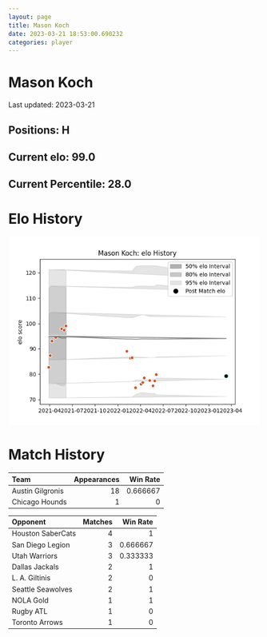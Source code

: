 ```yaml
---  
layout: page  
title: Mason Koch  
date: 2023-03-21 18:53:00.690232  
categories: player  
---
```

# Mason Koch


Last updated: 2023-03-21
## Positions: H

## Current elo: 99.0

## Current Percentile: 28.0

# Elo History


![elo history](history_MasonKoch.png)
# Match History


| Team             |   Appearances |   Win Rate |
|:-----------------|--------------:|-----------:|
| Austin Gilgronis |            18 |   0.666667 |
| Chicago Hounds   |             1 |   0        |

| Opponent          |   Matches |   Win Rate |
|:------------------|----------:|-----------:|
| Houston SaberCats |         4 |   1        |
| San Diego Legion  |         3 |   0.666667 |
| Utah Warriors     |         3 |   0.333333 |
| Dallas Jackals    |         2 |   1        |
| L. A. Giltinis    |         2 |   0        |
| Seattle Seawolves |         2 |   1        |
| NOLA Gold         |         1 |   1        |
| Rugby ATL         |         1 |   0        |
| Toronto Arrows    |         1 |   0        |